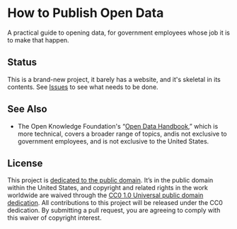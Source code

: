 # How to Publish Open Data

A practical guide to opening data, for government employees whose job it is to make that happen.


## Status

This is a brand-new project, it barely has a website, and it's skeletal in its contents. See [Issues](https://github.com/opendata/How-To/issues) to see what needs to be done.


## See Also

* The Open Knowledge Foundation's “[Open Data Handbook](http://opendatahandbook.org/en/),” which is more technical, covers a broader range of topics, andis not exclusive to government employees, and is not exclusive to the United States.

## License

This project is [dedicated to the public domain](LICENSE). It’s in the public domain within the United States, and copyright and related rights in the work worldwide are waived through the [CC0 1.0 Universal public domain dedication](http://creativecommons.org/publicdomain/zero/1.0/). All contributions to this project will be released under the CC0 dedication. By submitting a pull request, you are agreeing to comply with this waiver of copyright interest.
